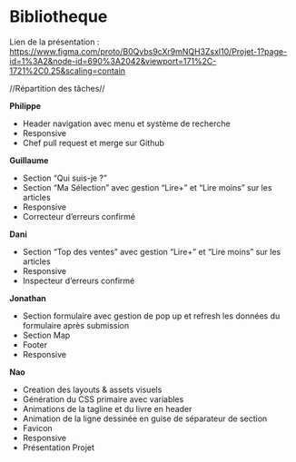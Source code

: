 # Bibliotheque

Lien de la présentation : 
https://www.figma.com/proto/B0Qvbs9cXr9mNQH3Zsxl10/Projet-1?page-id=1%3A2&node-id=690%3A2042&viewport=171%2C-1721%2C0.25&scaling=contain


//Répartition des tâches//

**Philippe**

- Header navigation avec menu et système de recherche
- Responsive
- Chef pull request et merge sur Github

**Guillaume**

- Section “Qui suis-je ?” 
- Section “Ma Sélection” avec gestion “Lire+” et “Lire moins” sur les articles
- Responsive
- Correcteur d’erreurs confirmé

**Dani**

- Section “Top des ventes” avec gestion “Lire+” et “Lire moins” sur les articles
- Responsive
- Inspecteur d’erreurs confirmé

**Jonathan**

- Section formulaire avec gestion de pop up et refresh les données du formulaire après submission
- Section Map
- Footer
- Responsive

**Nao**

- Creation des layouts & assets visuels
- Génération du CSS primaire avec variables
- Animations de la tagline et du livre en header
- Animation de la ligne dessinée en guise de séparateur de section
- Favicon
- Responsive
- Présentation Projet
